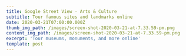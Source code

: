 ```yaml
---
title: Google Street View - Arts & Culture
subtitle: Tour famous sites and landmarks online
date: 2020-03-21T07:00:00.000Z
thumb_img_path: /images/screen-shot-2020-03-21-at-7.33.59-pm.png
content_img_path: /images/screen-shot-2020-03-21-at-7.33.59-pm.png
excerpt: 'Tour museums, monuments, and more online'
template: post
---
```

